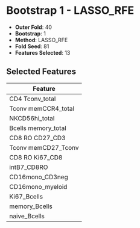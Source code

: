 # Bootstrap 1 - LASSO_RFE

- **Outer Fold**: 40
- **Bootstrap**: 1
- **Method**: LASSO_RFE
- **Fold Seed**: 81
- **Features Selected**: 13

## Selected Features

| Feature |
|---------|
| CD4 Tconv_total |
| Tconv memCCR4_total |
| NKCD56hi_total |
| Bcells memory_total |
| CD8 RO CD27_CD3 |
| Tconv memCD27_Tconv |
| CD8 RO Ki67_CD8 |
| intB7_CD8RO |
| CD16mono_CD3neg |
| CD16mono_myeloid |
| Ki67_Bcells |
| memory_Bcells |
| naive_Bcells |

